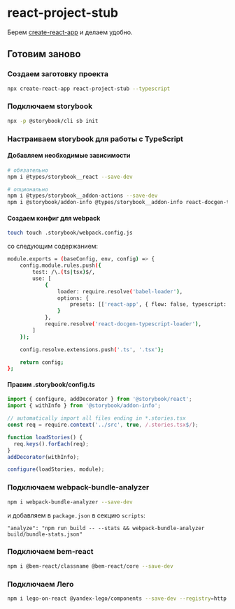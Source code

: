 # react-project-stub

Берем [create-react-app](CRA.md) и делаем удобно.

## Готовим заново

### Создаем заготовку проекта

```sh
npx create-react-app react-project-stub --typescript
```

### Подключаем storybook

```sh
npx -p @storybook/cli sb init
```

### Настраиваем storybook для работы с TypeScript
#### Добавляем необходимые зависимости

```sh
# обязательно
npm i @types/storybook__react --save-dev

# опционально
npm i @types/storybook__addon-actions --save-dev
npm i @storybook/addon-info @types/storybook__addon-info react-docgen-typescript-loader --save-dev
```

#### Создаем конфиг для webpack

```sh
touch touch .storybook/webpack.config.js
```
со следующим содержанием:

```sh
module.exports = (baseConfig, env, config) => {
    config.module.rules.push({
        test: /\.(ts|tsx)$/,
        use: [
            {
                loader: require.resolve('babel-loader'),
                options: {
                    presets: [['react-app', { flow: false, typescript: true }]],
                }
            },
            require.resolve('react-docgen-typescript-loader'),
        ]
    });

    config.resolve.extensions.push('.ts', '.tsx');

    return config;
};
```

#### Правим .storybook/config.ts

```js
import { configure, addDecorator } from '@storybook/react';
import { withInfo } from '@storybook/addon-info';

// automatically import all files ending in *.stories.tsx
const req = require.context('../src', true, /.stories.tsx$/);

function loadStories() {
  req.keys().forEach(req);
}
addDecorator(withInfo);

configure(loadStories, module);
```

### Подключаем webpack-bundle-analyzer

```sh
npm i webpack-bundle-analyzer --save-dev
```
и добавляем в `package.json` в секцию `scripts`:
```
"analyze": "npm run build -- --stats && webpack-bundle-analyzer build/bundle-stats.json"
```

### Подключаем bem-react
```sh
npm i @bem-react/classname @bem-react/core --save-dev
```

### Подключаем Лего
```sh
npm i lego-on-react @yandex-lego/components --save-dev --registry=http://npm.yandex-team.ru
```
